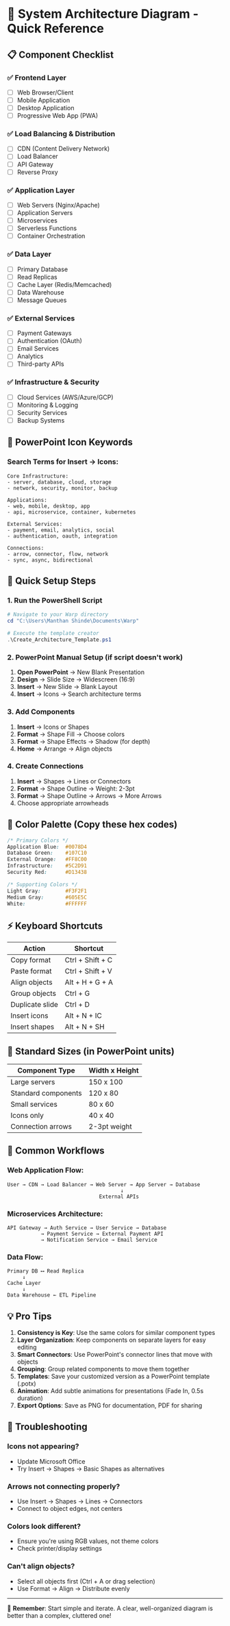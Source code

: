 # 🚀 System Architecture Diagram - Quick Reference

## 📋 Component Checklist

### ✅ Frontend Layer
- [ ] Web Browser/Client
- [ ] Mobile Application
- [ ] Desktop Application
- [ ] Progressive Web App (PWA)

### ✅ Load Balancing & Distribution
- [ ] CDN (Content Delivery Network)
- [ ] Load Balancer
- [ ] API Gateway
- [ ] Reverse Proxy

### ✅ Application Layer
- [ ] Web Servers (Nginx/Apache)
- [ ] Application Servers
- [ ] Microservices
- [ ] Serverless Functions
- [ ] Container Orchestration

### ✅ Data Layer
- [ ] Primary Database
- [ ] Read Replicas
- [ ] Cache Layer (Redis/Memcached)
- [ ] Data Warehouse
- [ ] Message Queues

### ✅ External Services
- [ ] Payment Gateways
- [ ] Authentication (OAuth)
- [ ] Email Services
- [ ] Analytics
- [ ] Third-party APIs

### ✅ Infrastructure & Security
- [ ] Cloud Services (AWS/Azure/GCP)
- [ ] Monitoring & Logging
- [ ] Security Services
- [ ] Backup Systems

## 🎨 PowerPoint Icon Keywords

### Search Terms for Insert → Icons:
```
Core Infrastructure:
- server, database, cloud, storage
- network, security, monitor, backup

Applications:
- web, mobile, desktop, app
- api, microservice, container, kubernetes

External Services:
- payment, email, analytics, social
- authentication, oauth, integration

Connections:
- arrow, connector, flow, network
- sync, async, bidirectional
```

## 🎯 Quick Setup Steps

### 1. Run the PowerShell Script
```powershell
# Navigate to your Warp directory
cd "C:\Users\Manthan Shinde\Documents\Warp"

# Execute the template creator
.\Create_Architecture_Template.ps1
```

### 2. PowerPoint Manual Setup (if script doesn't work)
1. **Open PowerPoint** → New Blank Presentation
2. **Design** → Slide Size → Widescreen (16:9)
3. **Insert** → New Slide → Blank Layout
4. **Insert** → Icons → Search architecture terms

### 3. Add Components
1. **Insert** → Icons or Shapes
2. **Format** → Shape Fill → Choose colors
3. **Format** → Shape Effects → Shadow (for depth)
4. **Home** → Arrange → Align objects

### 4. Create Connections
1. **Insert** → Shapes → Lines or Connectors
2. **Format** → Shape Outline → Weight: 2-3pt
3. **Format** → Shape Outline → Arrows → More Arrows
4. Choose appropriate arrowheads

## 🎨 Color Palette (Copy these hex codes)

```css
/* Primary Colors */
Application Blue:  #0078D4
Database Green:    #107C10
External Orange:   #FF8C00
Infrastructure:    #5C2D91
Security Red:      #D13438

/* Supporting Colors */
Light Gray:        #F3F2F1
Medium Gray:       #605E5C
White:             #FFFFFF
```

## ⚡ Keyboard Shortcuts

| Action | Shortcut |
|--------|----------|
| Copy format | Ctrl + Shift + C |
| Paste format | Ctrl + Shift + V |
| Align objects | Alt + H + G + A |
| Group objects | Ctrl + G |
| Duplicate slide | Ctrl + D |
| Insert icons | Alt + N + IC |
| Insert shapes | Alt + N + SH |

## 📐 Standard Sizes (in PowerPoint units)

| Component Type | Width x Height |
|----------------|----------------|
| Large servers | 150 x 100 |
| Standard components | 120 x 80 |
| Small services | 80 x 60 |
| Icons only | 40 x 40 |
| Connection arrows | 2-3pt weight |

## 🔄 Common Workflows

### Web Application Flow:
```
User → CDN → Load Balancer → Web Server → App Server → Database
                                     ↓
                              External APIs
```

### Microservices Architecture:
```
API Gateway → Auth Service → User Service → Database
           → Payment Service → External Payment API
           → Notification Service → Email Service
```

### Data Flow:
```
Primary DB ⟷ Read Replica
     ↓
Cache Layer
     ↓
Data Warehouse ← ETL Pipeline
```

## 💡 Pro Tips

1. **Consistency is Key**: Use the same colors for similar component types
2. **Layer Organization**: Keep components on separate layers for easy editing
3. **Smart Connectors**: Use PowerPoint's connector lines that move with objects
4. **Grouping**: Group related components to move them together
5. **Templates**: Save your customized version as a PowerPoint template (.potx)
6. **Animation**: Add subtle animations for presentations (Fade In, 0.5s duration)
7. **Export Options**: Save as PNG for documentation, PDF for sharing

## 🔧 Troubleshooting

### Icons not appearing?
- Update Microsoft Office
- Try Insert → Shapes → Basic Shapes as alternatives

### Arrows not connecting properly?
- Use Insert → Shapes → Lines → Connectors
- Connect to object edges, not centers

### Colors look different?
- Ensure you're using RGB values, not theme colors
- Check printer/display settings

### Can't align objects?
- Select all objects first (Ctrl + A or drag selection)
- Use Format → Align → Distribute evenly

---

🎯 **Remember**: Start simple and iterate. A clear, well-organized diagram is better than a complex, cluttered one!